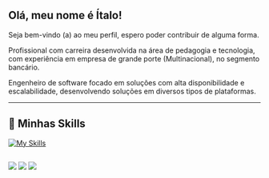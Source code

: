 ## Olá, meu nome é Ítalo!

Seja bem-vindo (a) ao meu perfil, espero poder contribuir de alguma forma.

Profissional com carreira desenvolvida na área de pedagogia e tecnologia, com experiência em empresa de grande porte (Multinacional), no segmento bancário. 

Engenheiro de software focado em soluções com alta disponibilidade e escalabilidade, desenvolvendo soluções em diversos tipos de plataformas.

---

## 🚀 Minhas Skills

[![My Skills](https://skillicons.dev/icons?i=java,kotlin,python,terraform,prometheus,grafana,aws,=light)](https://skillicons.dev)

##
 
<div> 
  <a href="https://instagram.com/italomax_goes/" target="_blank"><img src="https://img.shields.io/badge/-Instagram-%23E4405F?style=for-the-badge&logo=instagram&logoColor=white" target="_blank"></a>
  <a href = "mailto:pessoal.italomax@Gmail.com"><img src="https://img.shields.io/badge/-Gmail-%23333?style=for-the-badge&logo=gmail&logoColor=white" target="_blank"></a>
  <a href="https://www.linkedin.com/in/%C3%ADtalo-g%C3%B3es/" target="_blank"><img src="https://img.shields.io/badge/-LinkedIn-%230077B5?style=for-the-badge&logo=linkedin&logoColor=white" target="_blank"></a> 
  
</div>

